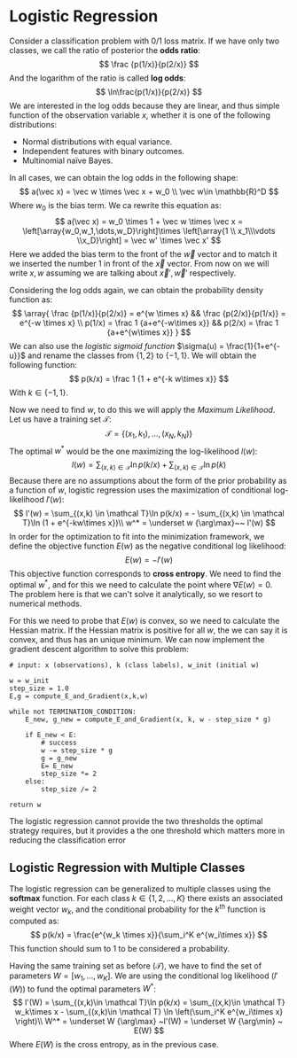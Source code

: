 # Logistic Regression

Consider a classification problem with $0/1$ loss matrix. If we have only two classes, we call the ratio of posterior the **odds ratio**:
$$
\frac {p(1/x)}{p(2/x)}
$$
And the logarithm of the ratio is called **log odds**:
$$
\ln\frac{p(1/x)}{p(2/x)}
$$
We are interested in the log odds because they are linear, and thus simple function of the observation variable $x$, whether it is one of the following distributions:

- Normal distributions with equal variance.
- Independent features with binary outcomes.
- Multinomial naïve Bayes.

In all cases, we can obtain the log odds in the following shape:
$$
a(\vec x) = \vec w \times \vec x + w_0
\\ \vec w\in \mathbb{R}^D
$$
Where $w_0$ is the bias term. We ca rewrite this equation as:
$$
a(\vec x) = w_0 \times 1 + \vec w \times \vec x = 
\left[\array{w_0,w_1,\dots,w_D}\right]\times 
\left[\array{1 \\ x_1\\\vdots \\x_D}\right] =
\vec w' \times \vec x'
$$
Here we added the bias term to the front of the $\vec w$ vector and to match it we inserted the number $1$ in front of the $\vec x$ vector. From now on we will write $x,w$ assuming we are talking about $\vec x',\vec w'$ respectively.

Considering the log odds again, we can obtain the probability density function as:
$$
\array{
\frac {p(1/x)}{p(2/x)} = e^{w \times x} && \frac {p(2/x)}{p(1/x)} = e^{-w \times x} \\
p(1/x) = \frac 1 {a+e^{-w\times x}} && p(2/x) = \frac 1 {a+e^{w\times x}}
}
$$
We can also use the *logistic sigmoid function* $\sigma(u) = \frac{1}{1+e^{-u}}$ and rename the classes from $\{1,2\}$ to $\{-1,1\}$. We will obtain the following function:
$$
p(k/x) = \frac 1 {1 + e^{-k w\times x}}
$$
With $k \in \{-1,1\}$.

Now we need to find $w$, to do this we will apply the *Maximum Likelihood*. Let us have a training set $\mathcal T$:
$$
\mathcal T = \{(x_1,k_1),\dots,(x_N,k_N)\}
$$
The optimal $w^*$ would be the one maximizing the log-likelihood $l(w)$:
$$
l(w) = \sum_{(x,k) \in \mathcal T}\ln p(k/x) + \sum_{(x,k) \in \mathcal T}\ln p(k)
$$
Because there are no assumptions about the form of the prior probability as a function of $w$, logistic regression uses the maximization of conditional log-likelihood $l'(w)$:
$$
l'(w) = \sum_{(x,k) \in \mathcal T}\ln p(k/x) = - \sum_{(x,k) \in \mathcal T}\ln (1 + e^{-kw\times x})\\
w^* = \underset w {\arg\max}~~ l'(w)
$$
In order for the optimization to fit into the minimization framework, we define the objective function $E(w)$ as the negative conditional log likelihood:
$$
E(w) = - l'(w)
$$
This objective function corresponds to **cross entropy**. We need to find the optimal $w^*$, and for this we need to calculate the point where $\nabla E(w) = 0$. The problem here is that we can't solve it analytically, so we resort to numerical methods.

For this we need to probe that $E(w)$ is convex, so we need to calculate the Hessian matrix. If the Hessian matrix is positive for all  $w$, the we can say it is convex, and thus has an unique minimum. We can now implement the gradient descent algorithm to solve this problem:

```pseudocode
# input: x (observations), k (class labels), w_init (initial w)

w = w_init
step_size = 1.0
E,g = compute_E_and_Gradient(x,k,w)

while not TERMINATION_CONDITION:
	E_new, g_new = compute_E_and_Gradient(x, k, w - step_size * g)
	
	if E_new < E:
		# success
		w -= step_size * g
		g = g_new
		E= E_new
		step_size *= 2
	else:
		step_size /= 2
		
return w
```

The logistic regression cannot provide the two thresholds the optimal strategy requires, but it provides a the one threshold which matters more in reducing the classification error

## Logistic Regression with Multiple Classes

The logistic regression can be generalized to multiple classes using the **softmax** function. For each class $k\in\{1,2,\dots,K\}$ there exists an associated weight vector $w_k$, and the conditional probability for the $k^{th}$ function is computed as:
$$
p(k/x) = \frac{e^{w_k \times x}}{\sum_i^K e^{w_i\times x}}
$$
This function should sum to 1 to be considered a probability.

Having the same training set as before $(\mathcal T)$, we have to find the set of parameters $W = [w_1,\dots,w_K]$. We are using the conditional log likelihood $(l'(W))$ to fund the optimal parameters $W^*$:
$$
l'(W) = \sum_{(x,k)\in \mathcal T}\ln p(k/x) = \sum_{(x,k)\in \mathcal T} w_k\times x - \sum_{(x,k)\in \mathcal T} \ln \left(\sum_i^K e^{w_i\times x} \right)\\
W^* = \underset W {\arg\max} ~l'(W) = \underset W {\arg\min} ~ E(W)
$$
Where $E(W)$ is the cross entropy, as in the previous case.